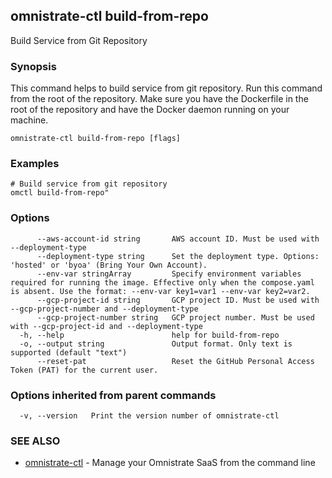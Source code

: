 ## omnistrate-ctl build-from-repo

Build Service from Git Repository

### Synopsis

This command helps to build service from git repository. Run this command from the root of the repository. Make sure you have the Dockerfile in the root of the repository and have the Docker daemon running on your machine.

```
omnistrate-ctl build-from-repo [flags]
```

### Examples

```
# Build service from git repository
omctl build-from-repo"

```

### Options

```
      --aws-account-id string       AWS account ID. Must be used with --deployment-type
      --deployment-type string      Set the deployment type. Options: 'hosted' or 'byoa' (Bring Your Own Account).
      --env-var stringArray         Specify environment variables required for running the image. Effective only when the compose.yaml is absent. Use the format: --env-var key1=var1 --env-var key2=var2.
      --gcp-project-id string       GCP project ID. Must be used with --gcp-project-number and --deployment-type
      --gcp-project-number string   GCP project number. Must be used with --gcp-project-id and --deployment-type
  -h, --help                        help for build-from-repo
  -o, --output string               Output format. Only text is supported (default "text")
      --reset-pat                   Reset the GitHub Personal Access Token (PAT) for the current user.
```

### Options inherited from parent commands

```
  -v, --version   Print the version number of omnistrate-ctl
```

### SEE ALSO

- [omnistrate-ctl](omnistrate-ctl.md) - Manage your Omnistrate SaaS from the command line
